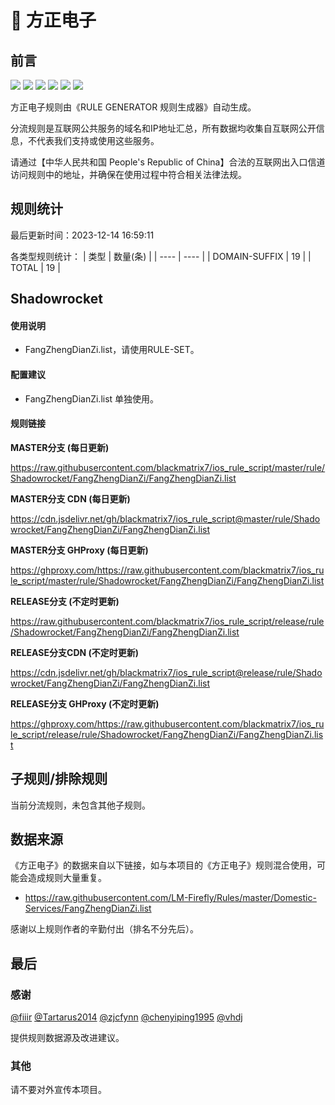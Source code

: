 # 🧸 方正电子

## 前言

![](https://shields.io/badge/-移除重复规则-ff69b4) ![](https://shields.io/badge/-DOMAIN与DOMAIN--SUFFIX合并-green) ![](https://shields.io/badge/-DOMAIN--SUFFIX间合并-critical) ![](https://shields.io/badge/-DOMAIN与DOMAIN--KEYWORD合并-9cf) ![](https://shields.io/badge/-DOMAIN--SUFFIX与DOMAIN--KEYWORD合并-blue) ![](https://shields.io/badge/-IP--CIDR(6)合并-blueviolet) 

方正电子规则由《RULE GENERATOR 规则生成器》自动生成。

分流规则是互联网公共服务的域名和IP地址汇总，所有数据均收集自互联网公开信息，不代表我们支持或使用这些服务。

请通过【中华人民共和国 People's Republic of China】合法的互联网出入口信道访问规则中的地址，并确保在使用过程中符合相关法律法规。

## 规则统计

最后更新时间：2023-12-14 16:59:11

各类型规则统计：
| 类型 | 数量(条)  | 
| ---- | ----  |
| DOMAIN-SUFFIX | 19  | 
| TOTAL | 19  | 


## Shadowrocket 

#### 使用说明
- FangZhengDianZi.list，请使用RULE-SET。

#### 配置建议
- FangZhengDianZi.list 单独使用。

#### 规则链接
**MASTER分支 (每日更新)**

https://raw.githubusercontent.com/blackmatrix7/ios_rule_script/master/rule/Shadowrocket/FangZhengDianZi/FangZhengDianZi.list

**MASTER分支 CDN (每日更新)**

https://cdn.jsdelivr.net/gh/blackmatrix7/ios_rule_script@master/rule/Shadowrocket/FangZhengDianZi/FangZhengDianZi.list

**MASTER分支 GHProxy (每日更新)**

https://ghproxy.com/https://raw.githubusercontent.com/blackmatrix7/ios_rule_script/master/rule/Shadowrocket/FangZhengDianZi/FangZhengDianZi.list

**RELEASE分支 (不定时更新)**

https://raw.githubusercontent.com/blackmatrix7/ios_rule_script/release/rule/Shadowrocket/FangZhengDianZi/FangZhengDianZi.list

**RELEASE分支CDN (不定时更新)**

https://cdn.jsdelivr.net/gh/blackmatrix7/ios_rule_script@release/rule/Shadowrocket/FangZhengDianZi/FangZhengDianZi.list

**RELEASE分支 GHProxy (不定时更新)**

https://ghproxy.com/https://raw.githubusercontent.com/blackmatrix7/ios_rule_script/release/rule/Shadowrocket/FangZhengDianZi/FangZhengDianZi.list

## 子规则/排除规则


当前分流规则，未包含其他子规则。

## 数据来源

《方正电子》的数据来自以下链接，如与本项目的《方正电子》规则混合使用，可能会造成规则大量重复。

- https://raw.githubusercontent.com/LM-Firefly/Rules/master/Domestic-Services/FangZhengDianZi.list


感谢以上规则作者的辛勤付出（排名不分先后）。

## 最后

### 感谢

[@fiiir](https://github.com/fiiir) [@Tartarus2014](https://github.com/Tartarus2014) [@zjcfynn](https://github.com/zjcfynn) [@chenyiping1995](https://github.com/chenyiping1995) [@vhdj](https://github.com/vhdj)

提供规则数据源及改进建议。

### 其他

请不要对外宣传本项目。
